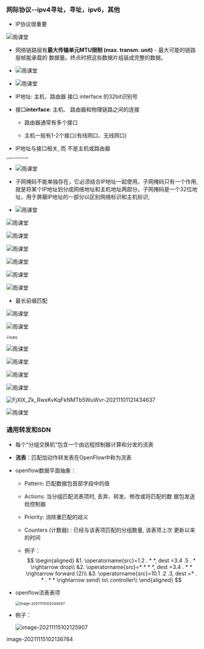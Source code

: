 ### 网际协议--ipv4寻址，寻址，ipv6，其他

- IP协议很重要

![雨课堂](第八周.assets/FmDO9uSIG8sf0XxogxZULiT05UfI.png)

- 网络链路层有**最大传输单元MTU限制 (max. transm. unit)** - 最大可能的链路层帧能承载的 数据量。终点时把这些数据片组装成完整的数据。

- ![雨课堂](第八周.assets/Fns3U51ps8y184zAEvsx9lZTRXhY.png)

- ![雨课堂](第八周.assets/FhhUW1B9YyWWRg-Hb5248zoQT89k.png)

- IP地址: 主机、路由器 接口 interface 的32bit识别号

- 接口**interface**: 主机、 路由器和物理链路之间的连接
  - 路由器通常有多个接口

  - 主机一般有1-2个接口(有线网口、无线网口)

- IP地址与接口相关, 而 不是主机或路由器

<img src="第八周.assets/image-20211101102553595.png" alt="image-20211101102553595" style="zoom:30%;" />

- ![雨课堂](第八周.assets/FmyO7rSVG7KR7bzHdM90UrRwakqW.png)

- 子网掩码不能单独存在，它必须结合IP地址一起使用。子网掩码只有一个作用, 就是将某个IP地址划分成网络地址和主机地址两部分。子网掩码是一个32位地址，用于屏蔽IP地址的一部分以区别网络标识和主机标识,

- ![雨课堂](第八周.assets/FoyJe7zoqRzg-bXS_qgDe0DCoNGd.png)

![雨课堂](第八周.assets/Fuvw4vgztteEG9xE-EgJLapJf_dr.png)

![雨课堂](第八周.assets/FoDgfOdNL_cUUDT8TcwSSqnUcbTH.png)

![雨课堂](第八周.assets/FjpROIW6DqS2IPEiKenMingDWmye.png)

![雨课堂](第八周.assets/FrOcFYYy-WFCVJikkdkDJNOlHKPp.png)

![雨课堂](第八周.assets/FvDEChmMnO4vligy1NimikhFvxan.png)

![雨课堂](第八周.assets/FsEKwhraquPsSNiGOYkbJYlpakxf.png)

- 最长前缀匹配

![雨课堂](第八周.assets/FkvX3_dhHJNO7fRkfLZecGarY02y-20211101114143839.png)

![雨课堂](第八周.assets/FkX0oMvCQLflJ0YzHrxIwknYAgkQ.png)

<img src="https://qn-st0.yuketang.cn/FtUKddDJ-zDcSoC_Bios0caFlw_7" alt="雨课堂" style="zoom:50%;" />

![雨课堂](第八周.assets/Fk0O42LRUN3ojBTrtG7MIoiFM6qG.png)

![雨课堂](第八周.assets/FlCujldNjKvnGHRKwNAQ4aFCZ_Om.png)

![雨课堂](第八周.assets/FqyiMPu2H6e25QTD8YT4Ho9BjHEa.png)

![雨课堂](第八周.assets/Fpv7vMwX-9gNtuzw0IIFcE7sfjiy.png)

![FjXlX_Zk_RwxKvKqFkNMTb5WuWvr-20211101121434637](第八周.assets/FjXlX_Zk_RwxKvKqFkNMTb5WuWvr-20211101121434637.png)

![雨课堂](第八周.assets/FrxrpcNLXovWLHFGYLXKG8a89Lpl.png)

### 通用转发和SDN

- 每个“分组交换机”包含一个由远程控制器计算和分发的流表

- **流表**：匹配加动作转发表在OpenFlow中称为流表

- openflow数据平面抽象：

  - Pattern: 匹配数据包首部字段中的值

  - Actions: 当分组匹配流表项时, 丢弃、转发、修改或将匹配的数
    据包发送给控制器

  - Priority: 消除重匹配的歧义

  - Counters (计数器) : 已经与该表项匹配的分组数量, 该表项上次
    更新以来的时间

  - 例子：
    $$
    \begin{aligned}
    &1. \operatorname{src}=1.2 . * *, dest =3.4 .5 . * \rightarrow drop\\
    &2. \operatorname{src}=* * * *, dest =3.4 . * * \rightarrow forward (2)\\
    &3. \operatorname{src}=10.1 .2 .3, dest =* . * . * * \rightarrow send\ to\ controller\\
    \end{aligned}
    $$

- openflow流表表项

  <img src="第八周.assets/image-20211115102049267.png" alt="image-20211115102049267" style="zoom:67%;" />

- 例子：

  ![image-20211115102125907](第八周.assets/image-20211115102125907.png)

 image-20211115102136784
